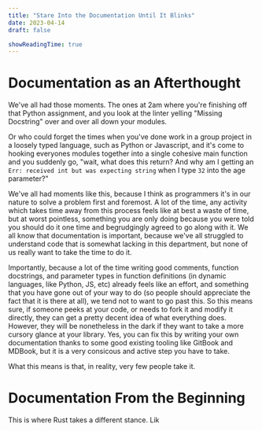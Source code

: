 ```yaml
---
title: "Stare Into the Documentation Until It Blinks"
date: 2023-04-14
draft: false

showReadingTime: true
---
```


# Documentation as an Afterthought

We've all had those moments. The ones at 2am where you're finishing off that Python
assignment, and you look at the linter yelling "Missing Docstring" over and over
all down your modules.

Or who could forget the times when you've done work in a group project in a loosely
typed language, such as Python or Javascript, and it's come to hooking everyones
modules together into a single cohesive main function and you suddenly go, "wait,
what does this return? And why am I getting an `Err: received int but was expecting
string` when I type `32` into the age parameter?"

We've all had moments like this, because I think as programmers it's in our
nature to solve a problem first and foremost. A lot of the time, any activity 
which takes time away from this process feels like at best a waste of time, but at 
worst pointless, something you are only doing because you were told you should do it 
one time and begrudgingly agreed to go along with it. We all know that documentation 
is important, because we've all struggled to understand code that is somewhat lacking
in this department, but none of us really want to take the time to do it.

Importantly, because a lot of the time writing good comments, function docstrings,
and parameter types in function definitions (in dynamic languages, like Python, JS, etc)
already feels like an effort, and something that you have gone out of your way 
to do (so people should appreciate the fact that it is there at all), we tend 
not to want to go past this. So this means sure, if someone peeks at your code, 
or needs to fork it and modify it directly, they can get a pretty decent idea of what
everything does. However, they will be nonetheless in the dark if they want to take a more
cursory glance at your library. Yes, you can fix this by writing your own documentation thanks
to some good existing tooling like GitBook and MDBook, but it is a very consicous and active step you 
have to take.

What this means is that, in reality, very few people take it.

# Documentation From the Beginning

This is where Rust takes a different stance. Lik
